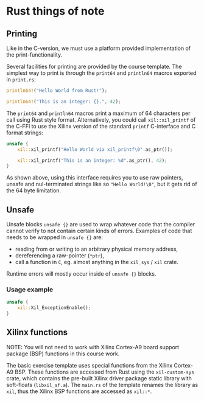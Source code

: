 # Rust things of note

## Printing

Like in the C-version, we must use a platform provided implementation of the print-functionality.

Several facilities for printing are provided by the course template. The simplest way to print is through the `print64` and `println64` macros exported in `print.rs`:

```rs
println64!("Hello World from Rust!");

println64!("This is an integer: {}.", 42);
```

The `print64` and `println64` macros print a maximum of 64 characters per call using Rust style format. Alternatively, you could call `xil::xil_printf` of the C-FFI to use the Xilinx version of the standard `printf` C-interface and C format strings:

```rs
unsafe {
    xil::xil_printf("Hello World via xil_printf\0".as_ptr());

    xil::xil_printf("This is an integer: %d".as_ptr(), 42);
}
```

As shown above, using this interface requires you to use raw pointers, unsafe and nul-terminated strings like so `"Hello World!\0"`, but it gets rid of the 64 byte limitation.


## Unsafe
Unsafe blocks `unsafe {}` are used to wrap whatever code that the compiler cannot verify to not contain certain kinds of errors. Examples of code that needs to be wrapped in `unsafe {}` are:
- reading from or writing to an arbitrary physical memory address,
- dereferencing a raw-pointer (`*ptr`),
- call a function in `C`, eg. almost anything in the `xil_sys` / `xil` crate.

Runtime errors will mostly occur inside of `unsafe {}` blocks.

### Usage example
```rs
unsafe {
    xil::Xil_ExceptionEnable();
}
```


## Xilinx functions
NOTE: You will not need to work with Xilinx Cortex-A9 board support package (BSP) functions in this course work.

The basic exercise template uses special functions from the Xilinx Cortex-A9 BSP. These functions are accessed from Rust using the `xil-custom-sys` crate, which contains the pre-built Xilinx driver package static library with soft-floats (`libxil_sf.a`). The `main.rs` of the template renames the library as `xil`, thus the Xilinx BSP functions are accessed as `xil::*`.
